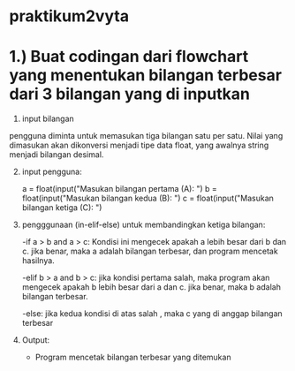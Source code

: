 # praktikum2vyta
# 1.) Buat codingan dari flowchart yang menentukan bilangan terbesar dari 3 bilangan yang di inputkan


1. input bilangan

pengguna diminta untuk memasukan tiga bilangan satu per satu. Nilai yang dimasukan akan dikonversi menjadi tipe data float, yang awalnya string menjadi bilangan desimal.

2. input pengguna:

   a = float(input("Masukan bilangan pertama (A): ")
   b = float(input("Masukan bilangan kedua (B): ")
   c = float(input("Masukan bilangan ketiga (C): ")
   
3. pengggunaan (in-elif-else) untuk membandingkan ketiga bilangan:

   -if a > b and a > c: Kondisi ini mengecek apakah a lebih besar dari b dan c. jika benar, maka a adalah bilangan terbesar, dan program mencetak hasilnya.

   -elif b > a and b > c: jika kondisi pertama salah, maka program akan mengecek apakah b lebih besar dari a dan c. jika benar, maka b adalah bilangan terbesar.

   -else: jika kedua kondisi di atas salah , maka c yang di anggap bilangan terbesar

4. Output:

    - Program mencetak bilangan terbesar yang ditemukan


   
   

   

